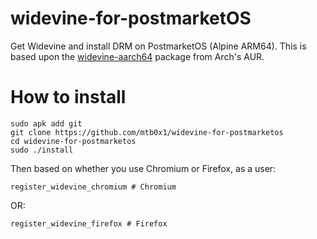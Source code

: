 # widevine-for-postmarketOS
Get Widevine and install DRM on PostmarketOS (Alpine ARM64).
This is based upon the [widevine-aarch64](https://aur.archlinux.org/packages/widevine-aarch64) package from Arch's AUR.

# How to install

    sudo apk add git
    git clone https://github.com/mtb0x1/widevine-for-postmarketos
    cd widevine-for-postmarketos
    sudo ./install

Then based on whether you use Chromium or Firefox, as a user:

    register_widevine_chromium # Chromium

OR:

    register_widevine_firefox # Firefox
